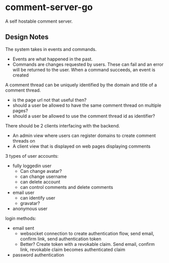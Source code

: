 # comment-server-go

A self hostable comment server. 

## Design Notes
The system takes in events and commands. 
* Events are what happened in the past. 
* Commands are changes requested by users. These can fail and an error will be returned to the user. When a command succeeds, an event is created

A comment thread can be uniquely identified by the domain and title of a comment thread. 
* is the page url not that useful then?
* should a user be allowed to have the same comment thread on multiple pages?
* should a user be allowed to use the comment thread id as identifier?

There should be 2 clients interfacing with the backend. 
* An admin view where users can register domains to create comment threads on 
* A client view that is displayed on web pages displaying comments

3 types of user accounts:
* fully loggedin user
    - Can change avatar?
    - can change username
    - can delete account
    - can control comments and delete comments
* email user
    - can identify user
    - gravatar?
* anonymous user

login methods:
* email sent
    - websocket connection to create authentication flow, send email, confirm link, send authentication token
    - Better? Create token with a revokable claim. Send email, confirm link, revokable claim becomes authenticated claim
* password authentication
